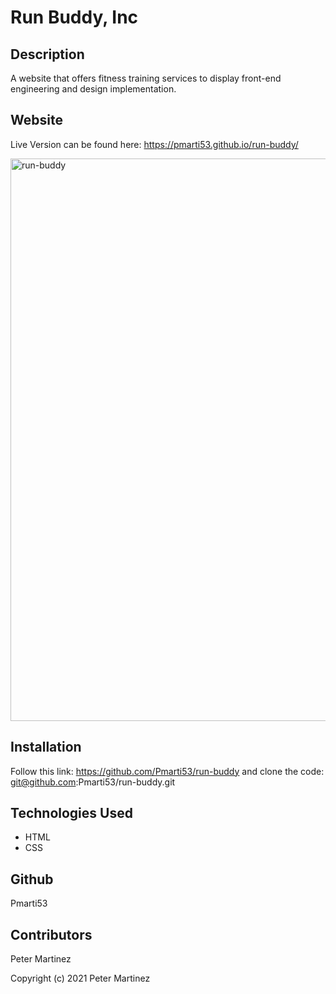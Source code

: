 # Run Buddy, Inc

## Description 
A website that offers fitness training services to display front-end engineering and design implementation.

## Website
Live Version can be found here: https://pmarti53.github.io/run-buddy/

<img width="900" alt="run-buddy" src="https://user-images.githubusercontent.com/77707292/136708127-cedaf379-84c8-4834-bf26-ec08aae6adde.png">

## Installation
Follow this link: https://github.com/Pmarti53/run-buddy and clone the code: git@github.com:Pmarti53/run-buddy.git


## Technologies Used
* HTML
* CSS

## Github
Pmarti53

## Contributors
Peter Martinez

Copyright (c) 2021 Peter Martinez
